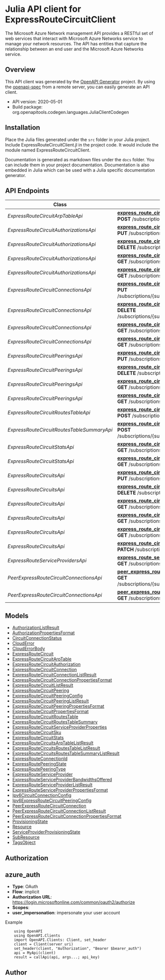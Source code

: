 # Julia API client for ExpressRouteCircuitClient

The Microsoft Azure Network management API provides a RESTful set of web services that interact with Microsoft Azure Networks service to manage your network resources. The API has entities that capture the relationship between an end user and the Microsoft Azure Networks service.

## Overview
This API client was generated by the [OpenAPI Generator](https://openapi-generator.tech) project.  By using the [openapi-spec](https://openapis.org) from a remote server, you can easily generate an API client.

- API version: 2020-05-01
- Build package: org.openapitools.codegen.languages.JuliaClientCodegen


## Installation
Place the Julia files generated under the `src` folder in your Julia project. Include ExpressRouteCircuitClient.jl in the project code.
It would include the module named ExpressRouteCircuitClient.

Documentation is generated as markdown files under the `docs` folder. You can include them in your project documentation.
Documentation is also embedded in Julia which can be used with a Julia specific documentation generator.

## API Endpoints

Class | Method
------------ | -------------
*ExpressRouteCircuitArpTableApi* | [**express_route_circuits_list_arp_table**](docs/ExpressRouteCircuitArpTableApi.md#express_route_circuits_list_arp_table)<br/>**POST** /subscriptions/{subscriptionId}/resourceGroups/{resourceGroupName}/providers/Microsoft.Network/expressRouteCircuits/{circuitName}/peerings/{peeringName}/arpTables/{devicePath}<br/>
*ExpressRouteCircuitAuthorizationsApi* | [**express_route_circuit_authorizations_create_or_update**](docs/ExpressRouteCircuitAuthorizationsApi.md#express_route_circuit_authorizations_create_or_update)<br/>**PUT** /subscriptions/{subscriptionId}/resourceGroups/{resourceGroupName}/providers/Microsoft.Network/expressRouteCircuits/{circuitName}/authorizations/{authorizationName}<br/>
*ExpressRouteCircuitAuthorizationsApi* | [**express_route_circuit_authorizations_delete**](docs/ExpressRouteCircuitAuthorizationsApi.md#express_route_circuit_authorizations_delete)<br/>**DELETE** /subscriptions/{subscriptionId}/resourceGroups/{resourceGroupName}/providers/Microsoft.Network/expressRouteCircuits/{circuitName}/authorizations/{authorizationName}<br/>
*ExpressRouteCircuitAuthorizationsApi* | [**express_route_circuit_authorizations_get**](docs/ExpressRouteCircuitAuthorizationsApi.md#express_route_circuit_authorizations_get)<br/>**GET** /subscriptions/{subscriptionId}/resourceGroups/{resourceGroupName}/providers/Microsoft.Network/expressRouteCircuits/{circuitName}/authorizations/{authorizationName}<br/>
*ExpressRouteCircuitAuthorizationsApi* | [**express_route_circuit_authorizations_list**](docs/ExpressRouteCircuitAuthorizationsApi.md#express_route_circuit_authorizations_list)<br/>**GET** /subscriptions/{subscriptionId}/resourceGroups/{resourceGroupName}/providers/Microsoft.Network/expressRouteCircuits/{circuitName}/authorizations<br/>
*ExpressRouteCircuitConnectionsApi* | [**express_route_circuit_connections_create_or_update**](docs/ExpressRouteCircuitConnectionsApi.md#express_route_circuit_connections_create_or_update)<br/>**PUT** /subscriptions/{subscriptionId}/resourceGroups/{resourceGroupName}/providers/Microsoft.Network/expressRouteCircuits/{circuitName}/peerings/{peeringName}/connections/{connectionName}<br/>
*ExpressRouteCircuitConnectionsApi* | [**express_route_circuit_connections_delete**](docs/ExpressRouteCircuitConnectionsApi.md#express_route_circuit_connections_delete)<br/>**DELETE** /subscriptions/{subscriptionId}/resourceGroups/{resourceGroupName}/providers/Microsoft.Network/expressRouteCircuits/{circuitName}/peerings/{peeringName}/connections/{connectionName}<br/>
*ExpressRouteCircuitConnectionsApi* | [**express_route_circuit_connections_get**](docs/ExpressRouteCircuitConnectionsApi.md#express_route_circuit_connections_get)<br/>**GET** /subscriptions/{subscriptionId}/resourceGroups/{resourceGroupName}/providers/Microsoft.Network/expressRouteCircuits/{circuitName}/peerings/{peeringName}/connections/{connectionName}<br/>
*ExpressRouteCircuitConnectionsApi* | [**express_route_circuit_connections_list**](docs/ExpressRouteCircuitConnectionsApi.md#express_route_circuit_connections_list)<br/>**GET** /subscriptions/{subscriptionId}/resourceGroups/{resourceGroupName}/providers/Microsoft.Network/expressRouteCircuits/{circuitName}/peerings/{peeringName}/connections<br/>
*ExpressRouteCircuitPeeringsApi* | [**express_route_circuit_peerings_create_or_update**](docs/ExpressRouteCircuitPeeringsApi.md#express_route_circuit_peerings_create_or_update)<br/>**PUT** /subscriptions/{subscriptionId}/resourceGroups/{resourceGroupName}/providers/Microsoft.Network/expressRouteCircuits/{circuitName}/peerings/{peeringName}<br/>
*ExpressRouteCircuitPeeringsApi* | [**express_route_circuit_peerings_delete**](docs/ExpressRouteCircuitPeeringsApi.md#express_route_circuit_peerings_delete)<br/>**DELETE** /subscriptions/{subscriptionId}/resourceGroups/{resourceGroupName}/providers/Microsoft.Network/expressRouteCircuits/{circuitName}/peerings/{peeringName}<br/>
*ExpressRouteCircuitPeeringsApi* | [**express_route_circuit_peerings_get**](docs/ExpressRouteCircuitPeeringsApi.md#express_route_circuit_peerings_get)<br/>**GET** /subscriptions/{subscriptionId}/resourceGroups/{resourceGroupName}/providers/Microsoft.Network/expressRouteCircuits/{circuitName}/peerings/{peeringName}<br/>
*ExpressRouteCircuitPeeringsApi* | [**express_route_circuit_peerings_list**](docs/ExpressRouteCircuitPeeringsApi.md#express_route_circuit_peerings_list)<br/>**GET** /subscriptions/{subscriptionId}/resourceGroups/{resourceGroupName}/providers/Microsoft.Network/expressRouteCircuits/{circuitName}/peerings<br/>
*ExpressRouteCircuitRoutesTableApi* | [**express_route_circuits_list_routes_table**](docs/ExpressRouteCircuitRoutesTableApi.md#express_route_circuits_list_routes_table)<br/>**POST** /subscriptions/{subscriptionId}/resourceGroups/{resourceGroupName}/providers/Microsoft.Network/expressRouteCircuits/{circuitName}/peerings/{peeringName}/routeTables/{devicePath}<br/>
*ExpressRouteCircuitRoutesTableSummaryApi* | [**express_route_circuits_list_routes_table_summary**](docs/ExpressRouteCircuitRoutesTableSummaryApi.md#express_route_circuits_list_routes_table_summary)<br/>**POST** /subscriptions/{subscriptionId}/resourceGroups/{resourceGroupName}/providers/Microsoft.Network/expressRouteCircuits/{circuitName}/peerings/{peeringName}/routeTablesSummary/{devicePath}<br/>
*ExpressRouteCircuitStatsApi* | [**express_route_circuits_get_peering_stats**](docs/ExpressRouteCircuitStatsApi.md#express_route_circuits_get_peering_stats)<br/>**GET** /subscriptions/{subscriptionId}/resourceGroups/{resourceGroupName}/providers/Microsoft.Network/expressRouteCircuits/{circuitName}/peerings/{peeringName}/stats<br/>
*ExpressRouteCircuitStatsApi* | [**express_route_circuits_get_stats**](docs/ExpressRouteCircuitStatsApi.md#express_route_circuits_get_stats)<br/>**GET** /subscriptions/{subscriptionId}/resourceGroups/{resourceGroupName}/providers/Microsoft.Network/expressRouteCircuits/{circuitName}/stats<br/>
*ExpressRouteCircuitsApi* | [**express_route_circuits_create_or_update**](docs/ExpressRouteCircuitsApi.md#express_route_circuits_create_or_update)<br/>**PUT** /subscriptions/{subscriptionId}/resourceGroups/{resourceGroupName}/providers/Microsoft.Network/expressRouteCircuits/{circuitName}<br/>
*ExpressRouteCircuitsApi* | [**express_route_circuits_delete**](docs/ExpressRouteCircuitsApi.md#express_route_circuits_delete)<br/>**DELETE** /subscriptions/{subscriptionId}/resourceGroups/{resourceGroupName}/providers/Microsoft.Network/expressRouteCircuits/{circuitName}<br/>
*ExpressRouteCircuitsApi* | [**express_route_circuits_get**](docs/ExpressRouteCircuitsApi.md#express_route_circuits_get)<br/>**GET** /subscriptions/{subscriptionId}/resourceGroups/{resourceGroupName}/providers/Microsoft.Network/expressRouteCircuits/{circuitName}<br/>
*ExpressRouteCircuitsApi* | [**express_route_circuits_list**](docs/ExpressRouteCircuitsApi.md#express_route_circuits_list)<br/>**GET** /subscriptions/{subscriptionId}/resourceGroups/{resourceGroupName}/providers/Microsoft.Network/expressRouteCircuits<br/>
*ExpressRouteCircuitsApi* | [**express_route_circuits_list_all**](docs/ExpressRouteCircuitsApi.md#express_route_circuits_list_all)<br/>**GET** /subscriptions/{subscriptionId}/providers/Microsoft.Network/expressRouteCircuits<br/>
*ExpressRouteCircuitsApi* | [**express_route_circuits_update_tags**](docs/ExpressRouteCircuitsApi.md#express_route_circuits_update_tags)<br/>**PATCH** /subscriptions/{subscriptionId}/resourceGroups/{resourceGroupName}/providers/Microsoft.Network/expressRouteCircuits/{circuitName}<br/>
*ExpressRouteServiceProvidersApi* | [**express_route_service_providers_list**](docs/ExpressRouteServiceProvidersApi.md#express_route_service_providers_list)<br/>**GET** /subscriptions/{subscriptionId}/providers/Microsoft.Network/expressRouteServiceProviders<br/>
*PeerExpressRouteCircuitConnectionsApi* | [**peer_express_route_circuit_connections_get**](docs/PeerExpressRouteCircuitConnectionsApi.md#peer_express_route_circuit_connections_get)<br/>**GET** /subscriptions/{subscriptionId}/resourceGroups/{resourceGroupName}/providers/Microsoft.Network/expressRouteCircuits/{circuitName}/peerings/{peeringName}/peerConnections/{connectionName}<br/>
*PeerExpressRouteCircuitConnectionsApi* | [**peer_express_route_circuit_connections_list**](docs/PeerExpressRouteCircuitConnectionsApi.md#peer_express_route_circuit_connections_list)<br/>**GET** /subscriptions/{subscriptionId}/resourceGroups/{resourceGroupName}/providers/Microsoft.Network/expressRouteCircuits/{circuitName}/peerings/{peeringName}/peerConnections<br/>


## Models

 - [AuthorizationListResult](docs/AuthorizationListResult.md)
 - [AuthorizationPropertiesFormat](docs/AuthorizationPropertiesFormat.md)
 - [CircuitConnectionStatus](docs/CircuitConnectionStatus.md)
 - [CloudError](docs/CloudError.md)
 - [CloudErrorBody](docs/CloudErrorBody.md)
 - [ExpressRouteCircuit](docs/ExpressRouteCircuit.md)
 - [ExpressRouteCircuitArpTable](docs/ExpressRouteCircuitArpTable.md)
 - [ExpressRouteCircuitAuthorization](docs/ExpressRouteCircuitAuthorization.md)
 - [ExpressRouteCircuitConnection](docs/ExpressRouteCircuitConnection.md)
 - [ExpressRouteCircuitConnectionListResult](docs/ExpressRouteCircuitConnectionListResult.md)
 - [ExpressRouteCircuitConnectionPropertiesFormat](docs/ExpressRouteCircuitConnectionPropertiesFormat.md)
 - [ExpressRouteCircuitListResult](docs/ExpressRouteCircuitListResult.md)
 - [ExpressRouteCircuitPeering](docs/ExpressRouteCircuitPeering.md)
 - [ExpressRouteCircuitPeeringConfig](docs/ExpressRouteCircuitPeeringConfig.md)
 - [ExpressRouteCircuitPeeringListResult](docs/ExpressRouteCircuitPeeringListResult.md)
 - [ExpressRouteCircuitPeeringPropertiesFormat](docs/ExpressRouteCircuitPeeringPropertiesFormat.md)
 - [ExpressRouteCircuitPropertiesFormat](docs/ExpressRouteCircuitPropertiesFormat.md)
 - [ExpressRouteCircuitRoutesTable](docs/ExpressRouteCircuitRoutesTable.md)
 - [ExpressRouteCircuitRoutesTableSummary](docs/ExpressRouteCircuitRoutesTableSummary.md)
 - [ExpressRouteCircuitServiceProviderProperties](docs/ExpressRouteCircuitServiceProviderProperties.md)
 - [ExpressRouteCircuitSku](docs/ExpressRouteCircuitSku.md)
 - [ExpressRouteCircuitStats](docs/ExpressRouteCircuitStats.md)
 - [ExpressRouteCircuitsArpTableListResult](docs/ExpressRouteCircuitsArpTableListResult.md)
 - [ExpressRouteCircuitsRoutesTableListResult](docs/ExpressRouteCircuitsRoutesTableListResult.md)
 - [ExpressRouteCircuitsRoutesTableSummaryListResult](docs/ExpressRouteCircuitsRoutesTableSummaryListResult.md)
 - [ExpressRouteConnectionId](docs/ExpressRouteConnectionId.md)
 - [ExpressRoutePeeringState](docs/ExpressRoutePeeringState.md)
 - [ExpressRoutePeeringType](docs/ExpressRoutePeeringType.md)
 - [ExpressRouteServiceProvider](docs/ExpressRouteServiceProvider.md)
 - [ExpressRouteServiceProviderBandwidthsOffered](docs/ExpressRouteServiceProviderBandwidthsOffered.md)
 - [ExpressRouteServiceProviderListResult](docs/ExpressRouteServiceProviderListResult.md)
 - [ExpressRouteServiceProviderPropertiesFormat](docs/ExpressRouteServiceProviderPropertiesFormat.md)
 - [Ipv6CircuitConnectionConfig](docs/Ipv6CircuitConnectionConfig.md)
 - [Ipv6ExpressRouteCircuitPeeringConfig](docs/Ipv6ExpressRouteCircuitPeeringConfig.md)
 - [PeerExpressRouteCircuitConnection](docs/PeerExpressRouteCircuitConnection.md)
 - [PeerExpressRouteCircuitConnectionListResult](docs/PeerExpressRouteCircuitConnectionListResult.md)
 - [PeerExpressRouteCircuitConnectionPropertiesFormat](docs/PeerExpressRouteCircuitConnectionPropertiesFormat.md)
 - [ProvisioningState](docs/ProvisioningState.md)
 - [Resource](docs/Resource.md)
 - [ServiceProviderProvisioningState](docs/ServiceProviderProvisioningState.md)
 - [SubResource](docs/SubResource.md)
 - [TagsObject](docs/TagsObject.md)


## Authorization

## azure_auth
- **Type**: OAuth
- **Flow**: implicit
- **Authorization URL**: https://login.microsoftonline.com/common/oauth2/authorize
- **Scopes**: 
 - **user_impersonation**: impersonate your user account

Example
```
    using OpenAPI
    using OpenAPI.Clients
    import OpenAPI.Clients: Client, set_header
    client = Client(server_uri)
    set_header(client, "Authorization", "Bearer $bearer_auth")
    api = MyApi(client)
    result = callApi(api, args...; api_key)
```

## Author




